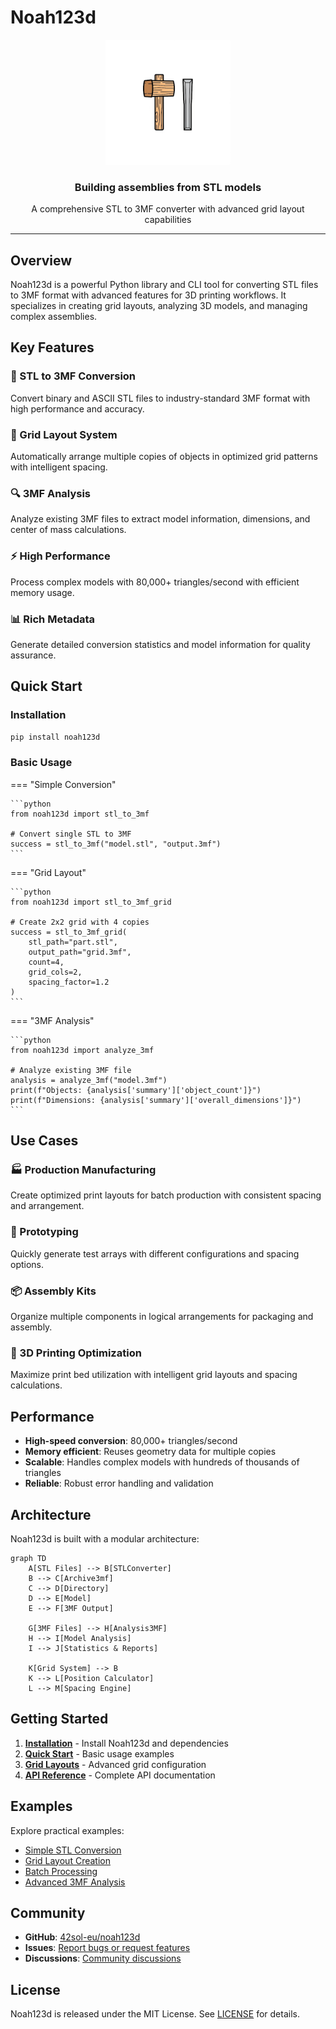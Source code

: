 # Noah123d

<div align="center">
  <img src="assets/logo.png" alt="Noah123d Logo" width="200"/>
  <h3>Building assemblies from STL models</h3>
  <p>A comprehensive STL to 3MF converter with advanced grid layout capabilities</p>
</div>

---

## Overview

Noah123d is a powerful Python library and CLI tool for converting STL files to 3MF format with advanced features for 3D printing workflows. It specializes in creating grid layouts, analyzing 3D models, and managing complex assemblies.

## Key Features

### 🔄 STL to 3MF Conversion
Convert binary and ASCII STL files to industry-standard 3MF format with high performance and accuracy.

### 🔲 Grid Layout System
Automatically arrange multiple copies of objects in optimized grid patterns with intelligent spacing.

### 🔍 3MF Analysis
Analyze existing 3MF files to extract model information, dimensions, and center of mass calculations.

### ⚡ High Performance
Process complex models with 80,000+ triangles/second with efficient memory usage.

### 📊 Rich Metadata
Generate detailed conversion statistics and model information for quality assurance.

## Quick Start

### Installation

```bash
pip install noah123d
```

### Basic Usage

=== "Simple Conversion"

    ```python
    from noah123d import stl_to_3mf
    
    # Convert single STL to 3MF
    success = stl_to_3mf("model.stl", "output.3mf")
    ```

=== "Grid Layout"

    ```python
    from noah123d import stl_to_3mf_grid
    
    # Create 2x2 grid with 4 copies
    success = stl_to_3mf_grid(
        stl_path="part.stl",
        output_path="grid.3mf",
        count=4,
        grid_cols=2,
        spacing_factor=1.2
    )
    ```

=== "3MF Analysis"

    ```python
    from noah123d import analyze_3mf
    
    # Analyze existing 3MF file
    analysis = analyze_3mf("model.3mf")
    print(f"Objects: {analysis['summary']['object_count']}")
    print(f"Dimensions: {analysis['summary']['overall_dimensions']}")
    ```

## Use Cases

### 🏭 Production Manufacturing
Create optimized print layouts for batch production with consistent spacing and arrangement.

### 🔬 Prototyping
Quickly generate test arrays with different configurations and spacing options.

### 📦 Assembly Kits
Organize multiple components in logical arrangements for packaging and assembly.

### 🔧 3D Printing Optimization
Maximize print bed utilization with intelligent grid layouts and spacing calculations.

## Performance

- **High-speed conversion**: 80,000+ triangles/second
- **Memory efficient**: Reuses geometry data for multiple copies
- **Scalable**: Handles complex models with hundreds of thousands of triangles
- **Reliable**: Robust error handling and validation

## Architecture

Noah123d is built with a modular architecture:

```mermaid
graph TD
    A[STL Files] --> B[STLConverter]
    B --> C[Archive3mf]
    C --> D[Directory]
    D --> E[Model]
    E --> F[3MF Output]
    
    G[3MF Files] --> H[Analysis3MF]
    H --> I[Model Analysis]
    I --> J[Statistics & Reports]
    
    K[Grid System] --> B
    K --> L[Position Calculator]
    L --> M[Spacing Engine]
```

## Getting Started

1. **[Installation](getting-started/installation.md)** - Install Noah123d and dependencies
2. **[Quick Start](getting-started/quickstart.md)** - Basic usage examples
3. **[Grid Layouts](user-guide/grid-layouts.md)** - Advanced grid configuration
4. **[API Reference](reference/index.md)** - Complete API documentation

## Examples

Explore practical examples:

- [Simple STL Conversion](examples/simple-conversion.md)
- [Grid Layout Creation](examples/grid-layouts.md)
- [Batch Processing](examples/batch-processing.md)
- [Advanced 3MF Analysis](examples/advanced-usage.md)

## Community

- **GitHub**: [42sol-eu/noah123d](https://github.com/42sol-eu/noah123d)
- **Issues**: [Report bugs or request features](https://github.com/42sol-eu/noah123d/issues)
- **Discussions**: [Community discussions](https://github.com/42sol-eu/noah123d/discussions)

## License

Noah123d is released under the MIT License. See [LICENSE](https://github.com/42sol-eu/noah123d/blob/main/LICENSE) for details.
